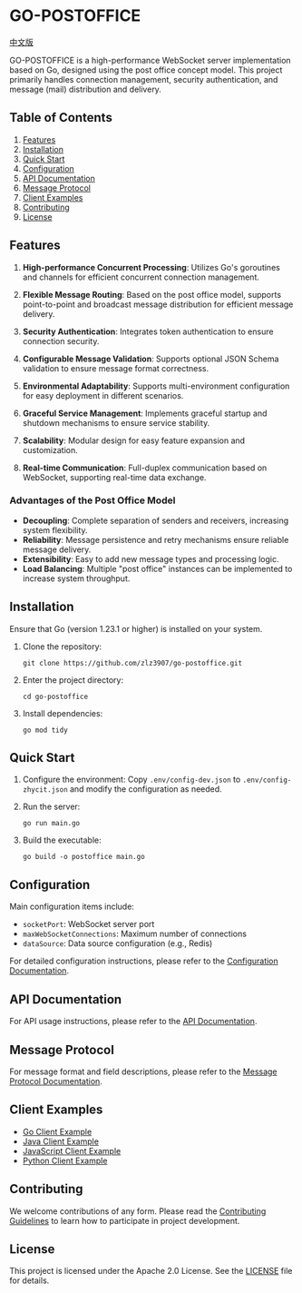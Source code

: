# GO-POSTOFFICE

[中文版](README_CN.md)

GO-POSTOFFICE is a high-performance WebSocket server implementation based on Go, designed using the post office concept model. This project primarily handles connection management, security authentication, and message (mail) distribution and delivery.

## Table of Contents

1. [Features](#features)
2. [Installation](#installation)
3. [Quick Start](#quick-start)
4. [Configuration](#configuration)
5. [API Documentation](#api-documentation)
6. [Message Protocol](#message-protocol)
7. [Client Examples](#client-examples)
8. [Contributing](#contributing)
9. [License](#license)

## Features

1. **High-performance Concurrent Processing**: Utilizes Go's goroutines and channels for efficient concurrent connection management.

2. **Flexible Message Routing**: Based on the post office model, supports point-to-point and broadcast message distribution for efficient message delivery.

3. **Security Authentication**: Integrates token authentication to ensure connection security.

4. **Configurable Message Validation**: Supports optional JSON Schema validation to ensure message format correctness.

5. **Environmental Adaptability**: Supports multi-environment configuration for easy deployment in different scenarios.

6. **Graceful Service Management**: Implements graceful startup and shutdown mechanisms to ensure service stability.

7. **Scalability**: Modular design for easy feature expansion and customization.

8. **Real-time Communication**: Full-duplex communication based on WebSocket, supporting real-time data exchange.

### Advantages of the Post Office Model

- **Decoupling**: Complete separation of senders and receivers, increasing system flexibility.
- **Reliability**: Message persistence and retry mechanisms ensure reliable message delivery.
- **Extensibility**: Easy to add new message types and processing logic.
- **Load Balancing**: Multiple "post office" instances can be implemented to increase system throughput.

## Installation

Ensure that Go (version 1.23.1 or higher) is installed on your system.

1. Clone the repository:
   ```
   git clone https://github.com/zlz3907/go-postoffice.git
   ```

2. Enter the project directory:
   ```
   cd go-postoffice
   ```

3. Install dependencies:
   ```
   go mod tidy
   ```

## Quick Start

1. Configure the environment:
   Copy `.env/config-dev.json` to `.env/config-zhycit.json` and modify the configuration as needed.

2. Run the server:
   ```
   go run main.go
   ```

3. Build the executable:
   ```
   go build -o postoffice main.go
   ```

## Configuration

Main configuration items include:

- `socketPort`: WebSocket server port
- `maxWebSocketConnections`: Maximum number of connections
- `dataSource`: Data source configuration (e.g., Redis)

For detailed configuration instructions, please refer to the [Configuration Documentation](docs/configuration.md).

## API Documentation

For API usage instructions, please refer to the [API Documentation](docs/api.md).

## Message Protocol

For message format and field descriptions, please refer to the [Message Protocol Documentation](docs/message-protocol.md).

## Client Examples

- [Go Client Example](examples/go-client.go)
- [Java Client Example](examples/JavaClient.java)
- [JavaScript Client Example](examples/js-client.js)
- [Python Client Example](examples/python-client.py)

## Contributing

We welcome contributions of any form. Please read the [Contributing Guidelines](CONTRIBUTING.md) to learn how to participate in project development.

## License

This project is licensed under the Apache 2.0 License. See the [LICENSE](LICENSE) file for details.
